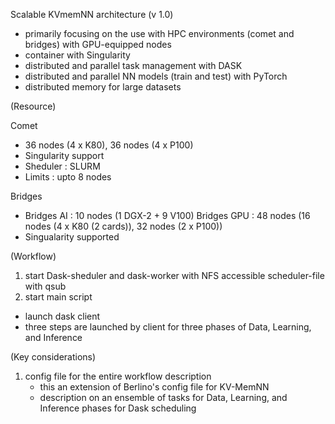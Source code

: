 Scalable KVmemNN architecture
(v 1.0)
- primarily focusing on the use with HPC environments (comet and bridges) with GPU-equipped nodes
- container with Singularity
- distributed and parallel task management with DASK
- distributed and parallel NN models (train and test) with PyTorch
- distributed memory for large datasets


(Resource)

Comet
- 36 nodes (4 x K80), 36 nodes (4 x P100)
- Singularity support
- Sheduler : SLURM
- Limits :  upto 8 nodes



Bridges
- Bridges AI :  10 nodes (1 DGX-2 + 9 V100)
  Bridges GPU : 48 nodes (16 nodes (4 x K80 (2 cards)), 32 nodes (2 x P100))
- Singualarity supported


(Workflow)
1. start Dask-sheduler and dask-worker with NFS accessible scheduler-file with qsub
2. start main script 
  - launch dask client
  - three steps are launched by client for three phases of Data, Learning, and Inference
  
 (Key considerations)
 1. config file for the entire workflow description
     - this an extension of Berlino's config file for KV-MemNN
     - description on an ensemble of tasks for Data, Learning, and Inference phases for Dask scheduling
     


